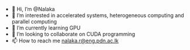 - 👋 Hi, I’m @Nalaka
- 👀 I’m interested in accelerated systems, heterogeneous computing and parallel computing
- 🌱 I’m currently learning GPU
- 💞️ I’m looking to collaborate on CUDA programming
- 📫 How to reach me nalaka.r@eng.pdn.ac.lk

<!---
Nalaka1693/Nalaka1693 is a ✨ special ✨ repository because its `README.md` (this file) appears on your GitHub profile.
You can click the Preview link to take a look at your changes.
--->
